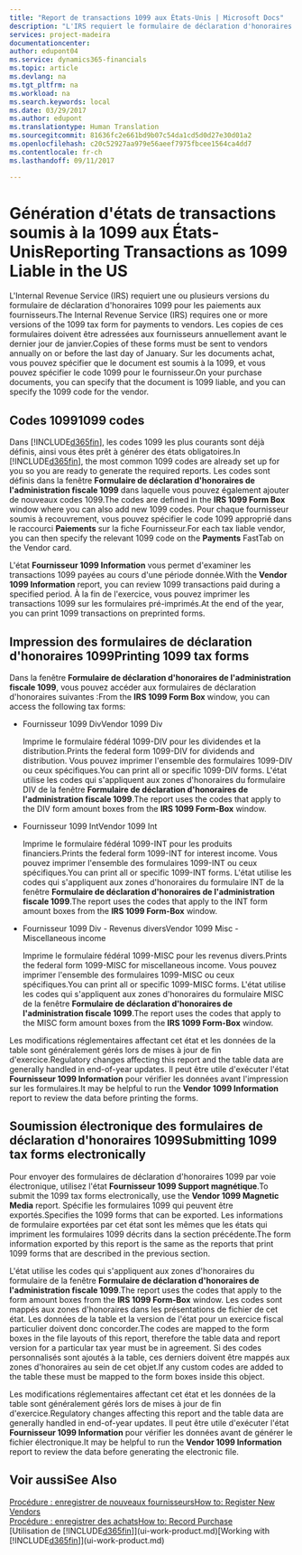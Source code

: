 ```yaml
---
title: "Report de transactions 1099 aux États-Unis | Microsoft Docs"
description: "L'IRS requiert le formulaire de déclaration d'honoraires 1099 pour les paiements aux fournisseurs et vous pouvez spécifier un document achat est soumis à la 1099 et indiquer le code 1099 du fournisseur."
services: project-madeira
documentationcenter: 
author: edupont04
ms.service: dynamics365-financials
ms.topic: article
ms.devlang: na
ms.tgt_pltfrm: na
ms.workload: na
ms.search.keywords: local
ms.date: 03/29/2017
ms.author: edupont
ms.translationtype: Human Translation
ms.sourcegitcommit: 81636fc2e661bd9b07c54da1cd5d0d27e30d01a2
ms.openlocfilehash: c20c52927aa979e56aeef7975fbcee1564ca4dd7
ms.contentlocale: fr-ch
ms.lasthandoff: 09/11/2017

---
```

# <a name="reporting-transactions-as-1099-liable-in-the-us"></a><span data-ttu-id="62a0c-103">Génération d'états de transactions soumis à la 1099 aux États-Unis</span><span class="sxs-lookup"><span data-stu-id="62a0c-103">Reporting Transactions as 1099 Liable in the US</span></span>

<span data-ttu-id="62a0c-104">L'Internal Revenue Service (IRS) requiert une ou plusieurs versions du formulaire de déclaration d'honoraires 1099 pour les paiements aux fournisseurs.</span><span class="sxs-lookup"><span data-stu-id="62a0c-104">The Internal Revenue Service (IRS) requires one or more versions of the 1099 tax form for payments to vendors.</span></span> <span data-ttu-id="62a0c-105">Les copies de ces formulaires doivent être adressées aux fournisseurs annuellement avant le dernier jour de janvier.</span><span class="sxs-lookup"><span data-stu-id="62a0c-105">Copies of these forms must be sent to vendors annually on or before the last day of January.</span></span> <span data-ttu-id="62a0c-106">Sur les documents achat, vous pouvez spécifier que le document est soumis à la 1099, et vous pouvez spécifier le code 1099 pour le fournisseur.</span><span class="sxs-lookup"><span data-stu-id="62a0c-106">On your purchase documents, you can specify that the document is 1099 liable, and you can specify the 1099 code for the vendor.</span></span>  

## <a name="1099-codes"></a><span data-ttu-id="62a0c-107">Codes 1099</span><span class="sxs-lookup"><span data-stu-id="62a0c-107">1099 codes</span></span>
<span data-ttu-id="62a0c-108">Dans [!INCLUDE[d365fin](includes/d365fin_md.md)], les codes 1099 les plus courants sont déjà définis, ainsi vous êtes prêt à générer des états obligatoires.</span><span class="sxs-lookup"><span data-stu-id="62a0c-108">In [!INCLUDE[d365fin](includes/d365fin_md.md)], the most common 1099 codes are already set up for you so you are ready to generate the required reports.</span></span> <span data-ttu-id="62a0c-109">Les codes sont définis dans la fenêtre **Formulaire de déclaration d'honoraires de l'administration fiscale 1099** dans laquelle vous pouvez également ajouter de nouveaux codes 1099.</span><span class="sxs-lookup"><span data-stu-id="62a0c-109">The codes are defined in the **IRS 1099 Form Box** window where you can also add new 1099 codes.</span></span> <span data-ttu-id="62a0c-110">Pour chaque fournisseur soumis à recouvrement, vous pouvez spécifier le code 1099 approprié dans le raccourci **Paiements** sur la fiche Fournisseur.</span><span class="sxs-lookup"><span data-stu-id="62a0c-110">For each tax liable vendor, you can then specify the relevant 1099 code on the **Payments** FastTab on the Vendor card.</span></span>  

<span data-ttu-id="62a0c-111">L'état **Fournisseur 1099 Information** vous permet d'examiner les transactions 1099 payées au cours d'une période donnée.</span><span class="sxs-lookup"><span data-stu-id="62a0c-111">With the **Vendor 1099 Information** report, you can review 1099 transactions paid during a specified period.</span></span> <span data-ttu-id="62a0c-112">À la fin de l'exercice, vous pouvez imprimer les transactions 1099 sur les formulaires pré-imprimés.</span><span class="sxs-lookup"><span data-stu-id="62a0c-112">At the end of the year, you can print 1099 transactions on preprinted forms.</span></span>  

## <a name="printing-1099-tax-forms"></a><span data-ttu-id="62a0c-113">Impression des formulaires de déclaration d'honoraires 1099</span><span class="sxs-lookup"><span data-stu-id="62a0c-113">Printing 1099 tax forms</span></span>
<span data-ttu-id="62a0c-114">Dans la fenêtre **Formulaire de déclaration d'honoraires de l'administration fiscale 1099**, vous pouvez accéder aux formulaires de déclaration d'honoraires suivantes :</span><span class="sxs-lookup"><span data-stu-id="62a0c-114">From the **IRS 1099 Form Box** window, you can access the following tax forms:</span></span>  

* <span data-ttu-id="62a0c-115">Fournisseur 1099 Div</span><span class="sxs-lookup"><span data-stu-id="62a0c-115">Vendor 1099 Div</span></span>  

  <span data-ttu-id="62a0c-116">Imprime le formulaire fédéral 1099-DIV pour les dividendes et la distribution.</span><span class="sxs-lookup"><span data-stu-id="62a0c-116">Prints the federal form 1099-DIV for dividends and distribution.</span></span> <span data-ttu-id="62a0c-117">Vous pouvez imprimer l'ensemble des formulaires 1099-DIV ou ceux spécifiques.</span><span class="sxs-lookup"><span data-stu-id="62a0c-117">You can print all or specific 1099-DIV forms.</span></span> <span data-ttu-id="62a0c-118">L'état utilise les codes qui s'appliquent aux zones d'honoraires du formulaire DIV de la fenêtre **Formulaire de déclaration d'honoraires de l'administration fiscale 1099**.</span><span class="sxs-lookup"><span data-stu-id="62a0c-118">The report uses the codes that apply to the DIV form amount boxes from the **IRS 1099 Form-Box** window.</span></span>  
* <span data-ttu-id="62a0c-119">Fournisseur 1099 Int</span><span class="sxs-lookup"><span data-stu-id="62a0c-119">Vendor 1099 Int</span></span>  

  <span data-ttu-id="62a0c-120">Imprime le formulaire fédéral 1099-INT pour les produits financiers.</span><span class="sxs-lookup"><span data-stu-id="62a0c-120">Prints the federal form 1099-INT for interest income.</span></span> <span data-ttu-id="62a0c-121">Vous pouvez imprimer l'ensemble des formulaires 1099-INT ou ceux spécifiques.</span><span class="sxs-lookup"><span data-stu-id="62a0c-121">You can print all or specific 1099-INT forms.</span></span> <span data-ttu-id="62a0c-122">L'état utilise les codes qui s'appliquent aux zones d'honoraires du formulaire INT de la fenêtre **Formulaire de déclaration d'honoraires de l'administration fiscale 1099**.</span><span class="sxs-lookup"><span data-stu-id="62a0c-122">The report uses the codes that apply to the INT form amount boxes from the **IRS 1099 Form-Box** window.</span></span>  
* <span data-ttu-id="62a0c-123">Fournisseur 1099 Div - Revenus divers</span><span class="sxs-lookup"><span data-stu-id="62a0c-123">Vendor 1099 Misc - Miscellaneous income</span></span>  

  <span data-ttu-id="62a0c-124">Imprime le formulaire fédéral 1099-MISC pour les revenus divers.</span><span class="sxs-lookup"><span data-stu-id="62a0c-124">Prints the federal form 1099-MISC for miscellaneous income.</span></span> <span data-ttu-id="62a0c-125">Vous pouvez imprimer l'ensemble des formulaires 1099-MISC ou ceux spécifiques.</span><span class="sxs-lookup"><span data-stu-id="62a0c-125">You can print all or specific 1099-MISC forms.</span></span> <span data-ttu-id="62a0c-126">L'état utilise les codes qui s'appliquent aux zones d'honoraires du formulaire MISC de la fenêtre **Formulaire de déclaration d'honoraires de l'administration fiscale 1099**.</span><span class="sxs-lookup"><span data-stu-id="62a0c-126">The report uses the codes that apply to the MISC form amount boxes from the **IRS 1099 Form-Box** window.</span></span>  

<span data-ttu-id="62a0c-127">Les modifications réglementaires affectant cet état et les données de la table sont généralement gérés lors de mises à jour de fin d'exercice.</span><span class="sxs-lookup"><span data-stu-id="62a0c-127">Regulatory changes affecting this report and the table data are generally handled in end-of-year updates.</span></span>
<span data-ttu-id="62a0c-128">Il peut être utile d'exécuter l'état **Fournisseur 1099 Information** pour vérifier les données avant l'impression sur les formulaires.</span><span class="sxs-lookup"><span data-stu-id="62a0c-128">It may be helpful to run the **Vendor 1099 Information** report to review the data before printing the forms.</span></span>

## <a name="submitting-1099-tax-forms-electronically"></a><span data-ttu-id="62a0c-129">Soumission électronique des formulaires de déclaration d'honoraires 1099</span><span class="sxs-lookup"><span data-stu-id="62a0c-129">Submitting 1099 tax forms electronically</span></span>
<span data-ttu-id="62a0c-130">Pour envoyer des formulaires de déclaration d'honoraires 1099 par voie électronique, utilisez l'état **Fournisseur 1099 Support magnétique**.</span><span class="sxs-lookup"><span data-stu-id="62a0c-130">To submit the 1099 tax forms electronically, use the **Vendor 1099 Magnetic Media** report.</span></span> <span data-ttu-id="62a0c-131">Spécifie les formulaires 1099 qui peuvent être exportés.</span><span class="sxs-lookup"><span data-stu-id="62a0c-131">Specifies the 1099 forms that can be exported.</span></span> <span data-ttu-id="62a0c-132">Les informations de formulaire exportées par cet état sont les mêmes que les états qui impriment les formulaires 1099 décrits dans la section précédente.</span><span class="sxs-lookup"><span data-stu-id="62a0c-132">The form information exported by this report is the same as the reports that print 1099 forms that are described in the previous section.</span></span>  

<span data-ttu-id="62a0c-133">L'état utilise les codes qui s'appliquent aux zones d'honoraires du formulaire de la fenêtre **Formulaire de déclaration d'honoraires de l'administration fiscale 1099**.</span><span class="sxs-lookup"><span data-stu-id="62a0c-133">The report uses the codes that apply to the form amount boxes from the **IRS 1099 Form-Box** window.</span></span> <span data-ttu-id="62a0c-134">Les codes sont mappés aux zones d'honoraires dans les présentations de fichier de cet état. Les données de la table et la version de l'état pour un exercice fiscal particulier doivent donc concorder.</span><span class="sxs-lookup"><span data-stu-id="62a0c-134">The codes are mapped to the form boxes in the file layouts of this report, therefore the table data and report version for a particular tax year must be in agreement.</span></span> <span data-ttu-id="62a0c-135">Si des codes personnalisés sont ajoutés à la table, ces derniers doivent être mappés aux zones d'honoraires au sein de cet objet.</span><span class="sxs-lookup"><span data-stu-id="62a0c-135">If any custom codes are added to the table these must be mapped to the form boxes inside this object.</span></span>  

<span data-ttu-id="62a0c-136">Les modifications réglementaires affectant cet état et les données de la table sont généralement gérés lors de mises à jour de fin d'exercice.</span><span class="sxs-lookup"><span data-stu-id="62a0c-136">Regulatory changes affecting this report and the table data are generally handled in end-of-year updates.</span></span>
<span data-ttu-id="62a0c-137">Il peut être utile d'exécuter l'état **Fournisseur 1099 Information** pour vérifier les données avant de générer le fichier électronique.</span><span class="sxs-lookup"><span data-stu-id="62a0c-137">It may be helpful to run the **Vendor 1099 Information** report to review the data before generating the electronic file.</span></span>  

## <a name="see-also"></a><span data-ttu-id="62a0c-138">Voir aussi</span><span class="sxs-lookup"><span data-stu-id="62a0c-138">See Also</span></span>
[<span data-ttu-id="62a0c-139">Procédure : enregistrer de nouveaux fournisseurs</span><span class="sxs-lookup"><span data-stu-id="62a0c-139">How to: Register New Vendors</span></span>](purchasing-how-register-new-vendors.md)  
[<span data-ttu-id="62a0c-140">Procédure : enregistrer des achats</span><span class="sxs-lookup"><span data-stu-id="62a0c-140">How to: Record Purchase</span></span>](purchasing-how-record-purchases.md)  
<span data-ttu-id="62a0c-141">[Utilisation de [!INCLUDE[d365fin](includes/d365fin_md.md)]](ui-work-product.md)</span><span class="sxs-lookup"><span data-stu-id="62a0c-141">[Working with [!INCLUDE[d365fin](includes/d365fin_md.md)]](ui-work-product.md)</span></span>  

